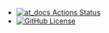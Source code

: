 + [![at_docs Actions Status](https://github.com/atsign-foundation/at_docs/actions/workflows/at_docs/badge.svg)](https://github.com/atsign-foundation/at_docs/actions)
+ [![GitHub License](https://img.shields.io/badge/license-BSD3-blue.svg)](./LICENSE)

